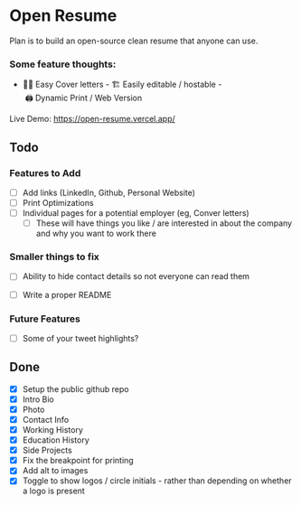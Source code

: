 # Open Resume

Plan is to build an open-source clean resume that anyone can use.

### Some feature thoughts:

- 🧑‍💼 Easy Cover letters
- 🏗 Easily editable / hostable
- 🖨 Dynamic Print / Web Version


Live Demo: https://open-resume.vercel.app/

## Todo

### Features to Add
- [ ] Add links (LinkedIn, Github, Personal Website)
- [ ] Print Optimizations
- [ ] Individual pages for a potential employer (eg, Conver letters)
    - [ ] These will have things you like / are interested in about the company and why you want to work there
  
### Smaller things to fix
- [ ] Ability to hide contact details so not everyone can read them
- [ ] Write a proper README


### Future Features
- [ ] Some of your tweet highlights?

## Done

- [x] Setup the public github repo
- [x] Intro Bio
- [x] Photo
- [x] Contact Info
- [x] Working History
- [x] Education History
- [x] Side Projects
- [x] Fix the breakpoint for printing
- [x] Add alt to images
- [x] Toggle to show logos / circle initials - rather than depending on whether a logo is present